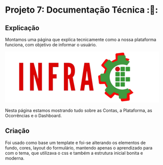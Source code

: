 # Projeto 7: Documentação Técnica :📂:

## Explicação
Montamos uma página que explica tecnicamente como a nossa plataforma funciona, com objetivo de informar o usuário.

![Logomarca InfraIF](https://github.com/iuripprata/infraWEB/blob/main/Projeto04/assets/img/logos/logo.png)

Nesta página estamos mostrando tudo sobre as Contas, a Plataforma, as Ocorrências e o Dashboard. 

## Criação
Foi usado como base um template e foi-se alterando os elementos de fundo, cores, layout do formulário, mantendo apenas o aprendizado para com o tema, que utilizava o css e também a estrutura inicial bonita e moderna.
